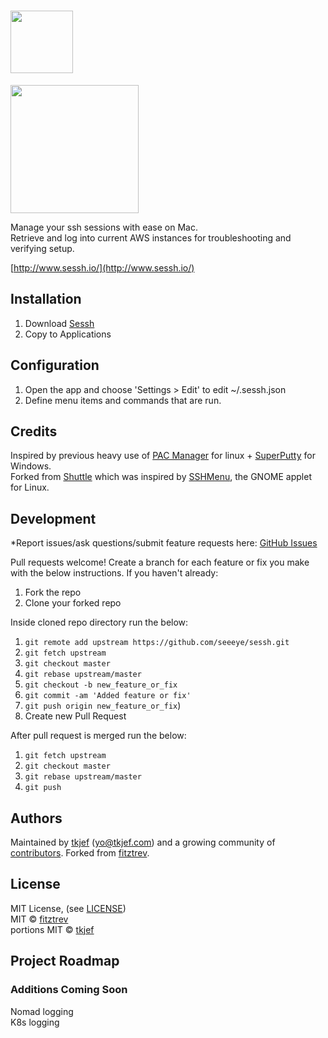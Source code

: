 # <img src="https://github.com/seeeye/sessh/blob/master/sessh_logo_white.jpg" height="100">

<img src="https://github.com/seeeye/sessh/blob/master/img/sessh_screenshot.png" height="205">  

Manage your ssh sessions with ease on Mac.  
Retrieve and log into current AWS instances for troubleshooting and verifying setup.  

[http://www.sessh.io/](http://www.sessh.io/)

## Installation

1. Download [Sessh](http://www.sessh.io/release/Sessh_1.0.2.zip)
2. Copy to Applications

## Configuration

1. Open the app and choose 'Settings > Edit' to edit ~/.sessh.json  
2. Define menu items and commands that are run.

## Credits

Inspired by previous heavy use of [PAC Manager](https://sourceforge.net/projects/pacmanager/) for linux + [SuperPutty](https://github.com/jimradford/superputty) for Windows.  
Forked from [Shuttle](http://fitztrev.github.io/shuttle/) which was inspired by [SSHMenu](http://sshmenu.sourceforge.net/), the GNOME applet for Linux.  

## Development

*Report issues/ask questions/submit feature requests here: [GitHub Issues][issues]

Pull requests welcome!
Create a branch for each feature or fix you make with the below instructions.
If you haven't already:
1. Fork the repo
2. Clone your forked repo

Inside cloned repo directory run the below:
1. `git remote add upstream https://github.com/seeeye/sessh.git`
2. `git fetch upstream`
3. `git checkout master`
4. `git rebase upstream/master`
5. `git checkout -b new_feature_or_fix`
6. `git commit -am 'Added feature or fix'`
7. `git push origin new_feature_or_fix`)
8. Create new Pull Request

After pull request is merged run the below:
1. `git fetch upstream`
2. `git checkout master`
3. `git rebase upstream/master`
4. `git push`

## Authors

Maintained by [tkjef][tkjef] (<yo@tkjef.com>) and a growing community of [contributors][contributors]. Forked from [fitztrev][fitztrev].

## License

MIT License, (see [LICENSE][license])  
MIT © [fitztrev][fitztrev]  
portions MIT © [tkjef][tkjef]  

[contributors]: https://github.com/seeeye/sessh/graphs/contributors
[tkjef]: https://github.com/tkjef
[fitztrev]: https://github.com/fitztrev
[issues]: https://github.com/seeeye/sessh/issues
[license]: https://github.com/seeeye/sessh/blob/master/LICENSE
[twitter]: https://twitter.com/seeeye_io
[website]: http://www.sessh.io/

## Project Roadmap
### Additions Coming Soon
Nomad logging  
K8s logging  
